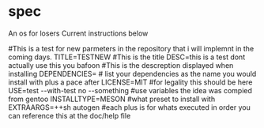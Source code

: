 # spec
An os for losers
Current instructions below

#This is a test for new parmeters in the repository that i will implemnt in the coming days.
TITLE=TESTNEW #This is the title
DESC=this is a test dont actually use this you bafoon #This is the descreption displayed when installing
DEPENDENCIES= # list your dependencies as the name you would install with plus a pace after
LICENSE=MIT #for legality this should be here
USE=test --with-test no --something #use variables the idea was compied from gentoo
INSTALLTYPE=MESON #what preset to install with
EXTRAARGS=++sh autogen #each plus is for whats executed in order you can reference this at the doc/help file
